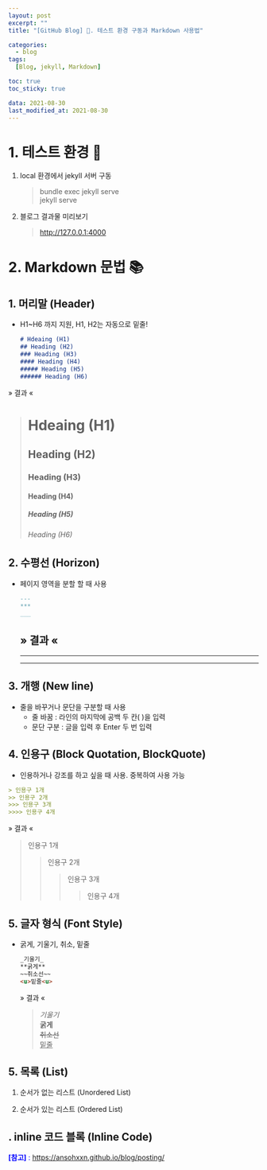 ```yaml
---
layout: post
excerpt: ""
title: "[GitHub Blog] 📂. 테스트 환경 구동과 Markdown 사용법"

categories:
  - blog
tags:
  [Blog, jekyll, Markdown]

toc: true
toc_sticky: true

data: 2021-08-30
last_modified_at: 2021-08-30
---
```


# 1. 테스트 환경 🥼
1. local 환경에서 jekyll 서버 구동
    > bundle exec jekyll serve  
    > jekyll serve

2. 블로그 결과물 미리보기
    > http://127.0.0.1:4000


# 2. Markdown 문법 📚
## 1. 머리말 (Header)
* H1~H6 까지 지원, H1, H2는 자동으로 밑줄!
  ```markdown
  # Hdeaing (H1)
  ## Heading (H2)
  ### Heading (H3)
  #### Heading (H4)
  ##### Heading (H5)
  ###### Heading (H6)
  ```
» 결과 «
  > # Hdeaing (H1)
  > ## Heading (H2)
  > ### Heading (H3)
  > #### Heading (H4)
  > ##### Heading (H5)
  > ###### Heading (H6)

## 2. 수평선 (Horizon)
* 페이지 영역을 분할 할 때 사용
  ```markdown
  ---
  ***
  ___
  ```
  » 결과 «  
  ---
  ***
  ___


## 3. 개행 (New line)
* 줄을 바꾸거나 문단을 구분할 때 사용
  * 줄 바꿈 : 라인의 마지막에 공백 두 칸(  )을 입력  
  * 문단 구분 : 글을 입력 후 Enter 두 번 입력


## 4. 인용구 (Block Quotation, BlockQuote)
* 인용하거나 강조를 하고 싶을 때 사용. 중복하여 사용 가능
```markdown
> 인용구 1개 
>> 인용구 2개 
>>> 인용구 3개 
>>>> 인용구 4개 
```
  » 결과 «  
  > 인용구 1개 
  >> 인용구 2개 
  >>> 인용구 3개 
  >>>> 인용구 4개


## 5. 글자 형식 (Font Style)
* 굵게, 기울기, 취소, 밑줄
  ```markdown
  _기울기_
  **굵게**
  ~~취소선~~
  <u>밑줄<u>
  ```
  » 결과 «
  > _기울기_  
  > **굵게**  
  > ~~취소선~~  
  ><u>밑줄</u>  


## 5. 목록 (List)
1. 순서가 없는 리스트 (Unordered List)  

2. 순서가 있는 리스트 (Ordered List)

## . inline 코드 블록 (Inline Code)
<span style="color:blue">**[참고]** : https://ansohxxn.github.io/blog/posting/</span>

